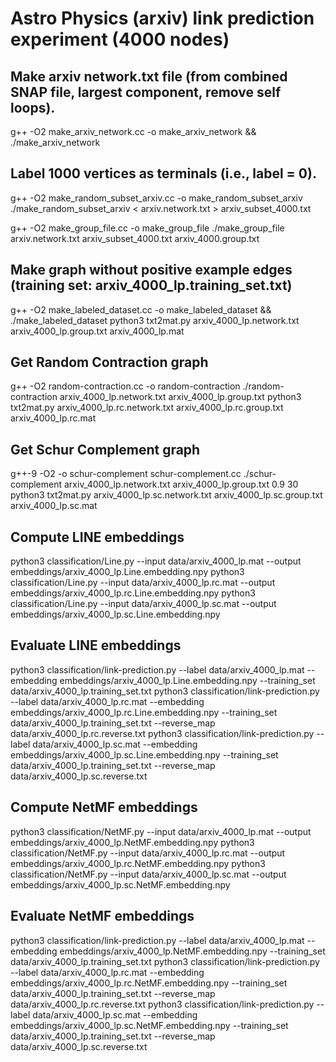 # Astro Physics (arxiv) link prediction experiment (4000 nodes)

## Make arxiv network.txt file (from combined SNAP file, largest component, remove self loops).
g++ -O2 make_arxiv_network.cc -o make_arxiv_network && ./make_arxiv_network

## Label 1000 vertices as terminals (i.e., label = 0).
g++ -O2 make_random_subset_arxiv.cc -o make_random_subset_arxiv
./make_random_subset_arxiv < arxiv.network.txt > arxiv_subset_4000.txt

g++ -O2 make_group_file.cc -o make_group_file
./make_group_file arxiv.network.txt arxiv_subset_4000.txt arxiv_4000.group.txt

## Make graph without positive example edges (training set: arxiv_4000_lp.training_set.txt)
g++ -O2 make_labeled_dataset.cc -o make_labeled_dataset && ./make_labeled_dataset
python3 txt2mat.py arxiv_4000_lp.network.txt arxiv_4000_lp.group.txt arxiv_4000_lp.mat

## Get Random Contraction graph
g++ -O2 random-contraction.cc -o random-contraction
./random-contraction arxiv_4000_lp.network.txt arxiv_4000_lp.group.txt
python3 txt2mat.py arxiv_4000_lp.rc.network.txt arxiv_4000_lp.rc.group.txt arxiv_4000_lp.rc.mat

## Get Schur Complement graph
g++-9 -O2 -o schur-complement schur-complement.cc
./schur-complement arxiv_4000_lp.network.txt arxiv_4000_lp.group.txt 0.9 30
python3 txt2mat.py arxiv_4000_lp.sc.network.txt arxiv_4000_lp.sc.group.txt arxiv_4000_lp.sc.mat

## Compute LINE embeddings
python3 classification/Line.py --input data/arxiv_4000_lp.mat --output embeddings/arxiv_4000_lp.Line.embedding.npy
python3 classification/Line.py --input data/arxiv_4000_lp.rc.mat --output embeddings/arxiv_4000_lp.rc.Line.embedding.npy
python3 classification/Line.py --input data/arxiv_4000_lp.sc.mat --output embeddings/arxiv_4000_lp.sc.Line.embedding.npy

## Evaluate LINE embeddings
python3 classification/link-prediction.py --label data/arxiv_4000_lp.mat --embedding embeddings/arxiv_4000_lp.Line.embedding.npy --training_set data/arxiv_4000_lp.training_set.txt 
python3 classification/link-prediction.py --label data/arxiv_4000_lp.rc.mat --embedding embeddings/arxiv_4000_lp.rc.Line.embedding.npy --training_set data/arxiv_4000_lp.training_set.txt --reverse_map data/arxiv_4000_lp.rc.reverse.txt
python3 classification/link-prediction.py --label data/arxiv_4000_lp.sc.mat --embedding embeddings/arxiv_4000_lp.sc.Line.embedding.npy --training_set data/arxiv_4000_lp.training_set.txt --reverse_map data/arxiv_4000_lp.sc.reverse.txt

## Compute NetMF embeddings
python3 classification/NetMF.py --input data/arxiv_4000_lp.mat --output embeddings/arxiv_4000_lp.NetMF.embedding.npy
python3 classification/NetMF.py --input data/arxiv_4000_lp.rc.mat --output embeddings/arxiv_4000_lp.rc.NetMF.embedding.npy
python3 classification/NetMF.py --input data/arxiv_4000_lp.sc.mat --output embeddings/arxiv_4000_lp.sc.NetMF.embedding.npy

## Evaluate NetMF embeddings
python3 classification/link-prediction.py --label data/arxiv_4000_lp.mat --embedding embeddings/arxiv_4000_lp.NetMF.embedding.npy --training_set data/arxiv_4000_lp.training_set.txt 
python3 classification/link-prediction.py --label data/arxiv_4000_lp.rc.mat --embedding embeddings/arxiv_4000_lp.rc.NetMF.embedding.npy --training_set data/arxiv_4000_lp.training_set.txt --reverse_map data/arxiv_4000_lp.rc.reverse.txt
python3 classification/link-prediction.py --label data/arxiv_4000_lp.sc.mat --embedding embeddings/arxiv_4000_lp.sc.NetMF.embedding.npy --training_set data/arxiv_4000_lp.training_set.txt --reverse_map data/arxiv_4000_lp.sc.reverse.txt

